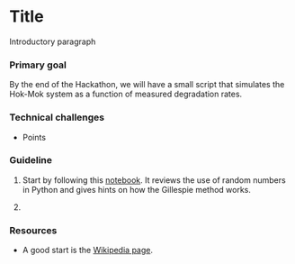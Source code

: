 # Title

Introductory paragraph

### Primary goal

By the end of the Hackathon, we will have a small script that simulates the Hok-Mok system as a function of measured degradation rates.


### Technical challenges

* Points


### Guideline

1. Start by following this [notebook](./). It reviews the use of random numbers in Python and gives hints on how the Gillespie method works.

2.


### Resources

* A good start is the [Wikipedia page](https://en.wikipedia.org/wiki/Gillespie_algorithm).
